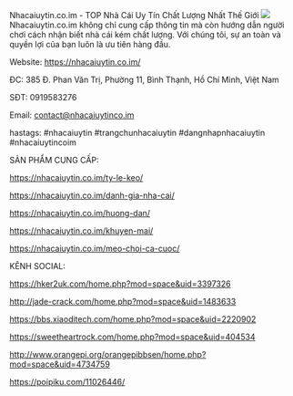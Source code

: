 Nhacaiuytin.co.im - TOP Nhà Cái Uy Tín Chất Lượng Nhất Thế Giới
![](https://hedgedoc.digillab.uni-augsburg.de/uploads/7352f612-6cf3-4f08-b65a-d6bdffd3a791.png)
Nhacaiuytin.co.im không chỉ cung cấp thông tin mà còn hướng dẫn người chơi cách nhận biết nhà cái kém chất lượng. Với chúng tôi, sự an toàn và quyền lợi của bạn luôn là ưu tiên hàng đầu.

Website: https://nhacaiuytin.co.im/

ĐC: 385 Đ. Phan Văn Trị, Phường 11, Bình Thạnh, Hồ Chí Minh, Việt Nam

SĐT: 0919583276

Email: contact@nhacaiuytinco.im

hastags: #nhacaiuytin #trangchunhacaiuytin #dangnhapnhacaiuytin #nhacaiuytincoim

SẢN PHẨM CUNG CẤP:

https://nhacaiuytin.co.im/ty-le-keo/

https://nhacaiuytin.co.im/danh-gia-nha-cai/

https://nhacaiuytin.co.im/huong-dan/

https://nhacaiuytin.co.im/khuyen-mai/

https://nhacaiuytin.co.im/meo-choi-ca-cuoc/

KÊNH SOCIAL:

https://hker2uk.com/home.php?mod=space&uid=3397326

http://jade-crack.com/home.php?mod=space&uid=1483633

https://bbs.xiaoditech.com/home.php?mod=space&uid=2220902

https://sweetheartrock.com/home.php?mod=space&uid=404534

http://www.orangepi.org/orangepibbsen/home.php?mod=space&uid=4734759

https://poipiku.com/11026446/